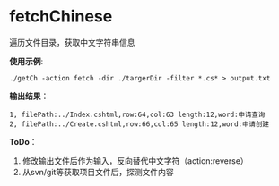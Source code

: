 fetchChinese
===

遍历文件目录，获取中文字符串信息

**使用示例**:

``` shell
./getCh -action fetch -dir ./targerDir -filter *.cs* > output.txt
```

**输出结果**：
``` shell
1, filePath:../Index.cshtml,row:64,col:63 length:12,word:申请查询
2, filePath:../Create.cshtml,row:66,col:65 length:12,word:申请创建
```

**ToDo**：
1. 修改输出文件后作为输入，反向替代中文字符（action:reverse）
2. 从svn/git等获取项目文件后，探测文件内容
